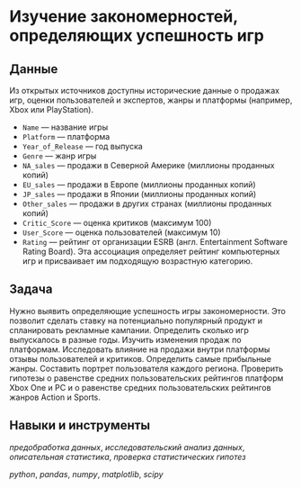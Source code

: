 # Изучение закономерностей, определяющих успешность игр


## Данные

Из открытых источников доступны исторические данные о продажах игр, оценки пользователей и экспертов, жанры и платформы (например, Xbox или PlayStation).
* `Name` — название игры
* `Platform` — платформа
* `Year_of_Release` — год выпуска
* `Genre` — жанр игры
* `NA_sales` — продажи в Северной Америке (миллионы проданных копий)
* `EU_sales` — продажи в Европе (миллионы проданных копий)
* `JP_sales` — продажи в Японии (миллионы проданных копий)
* `Other_sales` — продажи в других странах (миллионы проданных копий)
* `Critic_Score` — оценка критиков (максимум 100)
* `User_Score` — оценка пользователей (максимум 10)
* `Rating` — рейтинг от организации ESRB (англ. Entertainment Software Rating Board). Эта ассоциация определяет рейтинг компьютерных игр и присваивает им подходящую возрастную категорию.

## Задача

Нужно выявить определяющие успешность игры закономерности. Это позволит сделать ставку на потенциально популярный продукт и спланировать рекламные кампании.
Определить сколько игр выпускалось в разные годы.
Изучить изменения продаж по платформам.
Исследовать влияние на продажи внутри платформы отзывы пользователей и критиков.
Определить самые прибыльные жанры.
Составить портрет пользователя каждого региона.
Проверить гипотезы о равенстве средних пользовательских рейтингов платформ Xbox One и PC и о равенстве средних пользовательских рейтингов жанров Action и Sports.

## Навыки и инструменты
*предобработка данных*, *исследовательский анализ данных*, *описательная статистика*, *проверка статистических гипотез*

*python*, *pandas*, *numpy*, *matplotlib*, *scipy*
